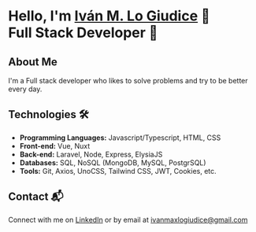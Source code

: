 # Hello, I'm <a href="https://www.linkedin.com/in/ivanmaxlogiudice" target="_blank">Iván M. Lo Giudice</a> 👋 <br> <b>Full Stack Developer 🚀</b>

## About Me
I'm a Full stack developer who likes to solve problems and try to be better every day.

## Technologies 🛠️

- <b>Programming Languages:</b> Javascript/Typescript, HTML, CSS
- <b>Front-end:</b> Vue, Nuxt
- <b>Back-end:</b> Laravel, Node, Express, ElysiaJS
- <b>Databases:</b> SQL, NoSQL (MongoDB, MySQL, PostgrSQL)
- <b>Tools:</b> Git, Axios, UnoCSS, Tailwind CSS, JWT, Cookies, etc.

## Contact 📬
Connect with me on [LinkedIn](https://www.linkedin.com/in/ivanmaxlogiudice) or by email at ivanmaxlogiudice@gmail.com
